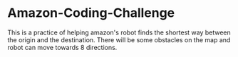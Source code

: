 # Amazon-Coding-Challenge
This is a practice of helping amazon's robot finds the shortest way between the origin and the destination. There will be some obstacles on the map and robot can move towards 8 directions.
